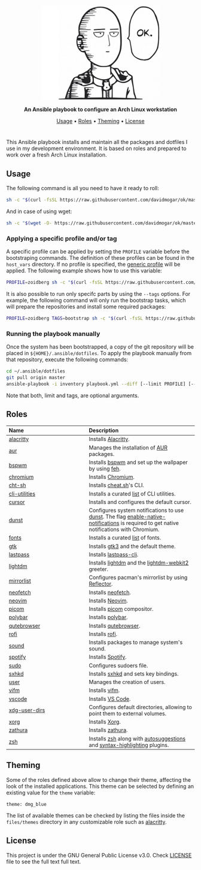 <p align="center"><img height="250" src="https://github.com/davidmogar/ok/blob/resources/ok-min.png?raw=true"></p>

<p align="center"><strong>An Ansible playbook to configure an Arch Linux workstation</strong></p>
<p align="center">
  <a href="#usage">Usage</a> •
  <a href="#roles">Roles</a> •
  <a href="#roles">Theming</a> •
  <a href="#license">License</a>
</p>
<h1></h1>

This Ansible playbook installs and maintain all the packages and dotfiles I use in my development environment. It is based on roles and prepared to work over a fresh Arch Linux installation.

## Usage

The following command is all you need to have it ready to roll:

```sh
sh -c "$(curl -fsSL https://raw.githubusercontent.com/davidmogar/ok/master/ok.sh)"
```

And in case of using wget:

```sh
sh -c "$(wget -O- https://raw.githubusercontent.com/davidmogar/ok/master/ok.sh)"
```

### Applying a specific profile and/or tag

A specific profile can be applied by setting the `PROFILE` variable before the bootstraping commands. The definition of these profiles can be found in the `host_vars` directory. If no profile is specified, the [generic profile](host_vars/generic.yml) will be applied. The following example shows how to use this variable:

```sh
PROFILE=zoidberg sh -c "$(curl -fsSL https://raw.githubusercontent.com/davidmogar/ok/master/ok.sh)"
```

It is also possible to run only specifc parts by using the `--tags` options. For example, the following command will only run the bootstrap tasks, which will prepare the repositories and install some required packages:

```sh
PROFILE=zoidberg TAGS=bootstrap sh -c "$(curl -fsSL https://raw.githubusercontent.com/ok/dotfiles/master/ok.sh)"
```

### Running the playbook manually

Once the system has been bootstrapped, a copy of the git repository will be placed in `${HOME}/.ansible/dotfiles`. To apply the playbook manually from that repository, execute the following commands:

```sh
cd ~/.ansible/dotfiles
git pull origin master
ansible-playbook -i inventory playbook.yml --diff [--limit PROFILE] [--tags TAGS] --ask-become-pass
```

Note that both, limit and tags, are optional arguments.

## Roles

<table>
  <thead>
    <tr>
      <th align="left" width="200">Name</th>
      <th align="left">Description</th>
    </tr>
  </thead>
  <tbody>
    <tr>
      <td><a href="roles/alacritty">alacritty</a></td>
      <td>Installs <a href="https://github.com/alacritty/alacritty">Alacritty</a>.</td>
    </tr>
    <tr>
      <td><a href="roles/aur">aur</a></td>
      <td>Manages the installation of <a href="https://aur.archlinux.org/">AUR</a> packages.</td>
    </tr>
    <tr>
      <td><a href="roles/bspwm">bspwm</a></td>
      <td>Installs <a href="https://github.com/baskerville/bspwm">bspwm</a> and set up the wallpaper by using <a href="https://github.com/derf/feh">feh</a>.</td>
    </tr>
    <tr>
      <td><a href="roles/chromium">chromium</a></td>
      <td>Installs <a href="https://www.chromium.org/">Chromium</a>.</td>
    </tr>
    <tr>
      <td><a href="roles/cht-sh">cht-sh</a></td>
      <td>Installs <a href="https://github.com/chubin/cheat.sh">cheat.sh</a>'s CLI.</td>
    </tr>
    <tr>
      <td><a href="roles/cli-utilities">cli-utilities</a></td>
      <td>Installs a curated <a href="roles/cli-utilities/vars/main.yml">list</a> of CLI utilities.</td>
    </tr>
    <tr>
      <td><a href="roles/cursor">cursor</a></td>
      <td>Installs and configures the default cursor.</td>
    </tr>
    <tr>
      <td><a href="roles/dunst">dunst</a></td>
      <td>Configures system notifications to use <a href="https://github.com/dunst-project/dunst">dunst</a>. The flag <a href="chrome://flags/#enable-native-notifications">enable-native-notifications</a> is required to get native notifications with Chromium.</td>
    </tr>
    <tr>
      <td><a href="roles/fonts">fonts</a></td>
      <td>Installs a curated <a href="roles/fonts/vars/main.yml">list</a> of fonts.</td>
    </tr>
    <tr>
      <td><a href="roles/gtk">gtk</a></td>
      <td>Installs <a href="">gtk3</a> and the default theme.</td>
    </tr>
    <tr>
      <td><a href="roles/lastpass">lastpass</a></td>
      <td>Installs <a href="https://github.com/lastpass/lastpass-cli">lastpass-cli</a>.</td>
    </tr>
    <tr>
      <td><a href="roles/lightdm">lightdm</a></td>
      <td>Installs <a href="https://github.com/canonical/lightdm">lightdm</a> and the <a href="https://github.com/Antergos/web-greeter">lightdm-webkit2</a> greeter.</td>
    </tr>
    <tr>
      <td><a href="roles/mirrorlist">mirrorlist</a></td>
      <td>Configures pacman's mirrorlist by using <a href="https://wiki.archlinux.org/index.php/Reflector">Reflector</a>.</td>
    </tr>
    <tr>
      <td><a href="roles/neofetch">neofetch</a></td>
      <td>Installs <a href="https://github.com/dylanaraps/neofetch">neofetch</a>.</td>
    </tr>
    <tr>
      <td><a href="roles/neovim">neovim</a></td>
      <td>Installs <a href="https://neovim.io/">Neovim</a>.</td>
    </tr>
    <tr>
      <td><a href="roles/picom">picom</a></td>
      <td>Installs <a href="https://github.com/yshui/picom">picom</a> compositor.</td>
    </tr>
    <tr>
      <td><a href="roles/polybar">polybar</a></td>
      <td>Installs <a href="https://github.com/polybar/polybar">polybar</a>.</td>
    </tr>
    <tr>
      <td><a href="roles/qutebrowser">qutebrowser</a></td>
      <td>Installs <a href="https://qutebrowser.org/">qutebrowser</a>.</td>
    </tr>
    <tr>
      <td><a href="roles/rofi">rofi</a></td>
      <td>Installs <a href="https://github.com/davatorium/rofi">rofi</a>.</td>
    </tr>
    <tr>
      <td><a href="roles/sound">sound</a></td>
      <td>Installs packages to manage system's sound.</td>
    </tr>
    <tr>
      <td><a href="roles/spotify">spotify</a></td>
      <td>Installs <a href="https://www.spotify.com/">Spotify</a>.</td>
    </tr>
    <tr>
      <td><a href="roles/sudo">sudo</a></td>
      <td>Configures sudoers file.</td>
    </tr>
    <tr>
      <td><a href="roles/sxhkd">sxhkd</a></td>
      <td>Installs <a href="https://github.com/baskerville/sxhkd">sxhkd</a> and sets key bindings.</td>
    </tr>
    <tr>
      <td><a href="roles/user">user</a></td>
      <td>Manages the creation of users.</td>
    </tr>
    <tr>
      <td><a href="roles/vifm">vifm</a></td>
      <td>Installs <a href="https://vifm.info/">vifm</a>.</td>
    </tr>
    <tr>
      <td><a href="roles/vscode">vscode</a></td>
      <td>Installs <a href="https://code.visualstudio.com/">VS Code</a>.</td>
    </tr>
    <tr>
      <td><a href="roles/xdg-user-dirs">xdg-user-dirs</a></td>
      <td>Configures default directories, allowing to point them to external volumes.</td>
    </tr>
    <tr>
      <td><a href="roles/xorg">xorg</a></td>
      <td>Installs <a href="https://www.x.org/wiki">Xorg</a>.</td>
    </tr>
    <tr>
      <td><a href="roles/zathura">zathura</a></td>
      <td>Installs <a href="https://pwmt.org/projects/zathura/">zathura</a>.</td>
    </tr>
    <tr>
      <td><a href="roles/zsh">zsh</a></td>
      <td>Installs <a href="https://www.zsh.org/">zsh</a> along with <a href="https://github.com/zsh-users/zsh-autosuggestions">autosuggestions</a> and <a href="https://github.com/zsh-users/zsh-syntax-highlighting">syntax-highlighting</a> plugins.</td>
    </tr>
  </tbody>
</table>

## Theming

Some of the roles defined above allow to change their theme, affecting the look of the installed applications. This theme can be selected by defining an existing value for the `theme` variable:

```yaml1
theme: dmg_blue
```

The list of available themes can be checked by listing the files inside the `files/themes` directory in any customizable role such as <a href="roles/alacritty/files/themes">alacritty</a>.

## License

This project is under the GNU General Public License v3.0. Check [LICENSE](https://github.com/davidmogar/ok/blob/master/LICENSE) file to see the full text full text.
